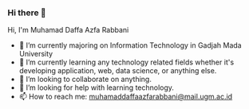 ### Hi there 👋

<!--
**Asoatram/Asoatram** is a ✨ _special_ ✨ repository because its `README.md` (this file) appears on your GitHub profile.

Here are some ideas to get you started:
-->
Hi, I'm Muhamad Daffa Azfa Rabbani

- 🔭 I’m currently majoring on Information Technology in Gadjah Mada University
- 🌱 I’m currently learning any technology related fields whether it's developing application, web, data science, or anything else.
- 👯 I’m looking to collaborate on anything.
- 🤔 I’m looking for help with learning technology.
- 📫 How to reach me: muhamaddaffaazfarabbani@mail.ugm.ac.id


